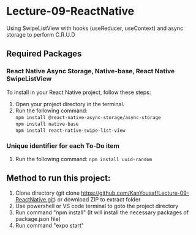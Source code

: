 # Lecture-09-ReactNative
Using SwipeListView with hooks (useReducer, useContext) and async storage to perform C.R.U.D

## Required Packages
### React Native Async Storage, Native-base, React Native SwipeListView
To install in your React Native project, follow these steps:
1. Open your project directory in the terminal.
2. Run the following command: <br/>
```npm install @react-native-async-storage/async-storage``` <br/>
```npm install native-base```<br/>
```npm install react-native-swipe-list-view``` <br/>

### Unique identifier for each To-Do item
1. Run the following command: 
```npm install uuid-random```

## Method to run this project:
1. Clone directory (git clone https://github.com/KanYousaf/Lecture-09-ReactNative.git) or download ZIP to extract folder
2. Use powershell or VS code terminal to goto the project directory
3. Run command "npm install" (It will install the necessary packages of package.json file)
4. Run command "expo start"
